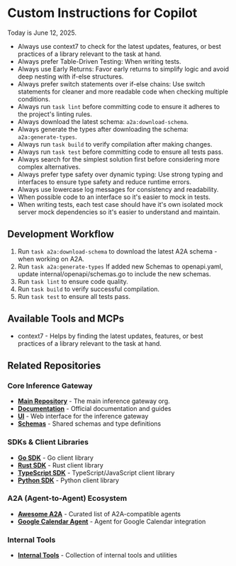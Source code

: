 # Custom Instructions for Copilot

Today is June 12, 2025.

- Always use context7 to check for the latest updates, features, or best practices of a library relevant to the task at hand.
- Always prefer Table-Driven Testing: When writing tests.
- Always use Early Returns: Favor early returns to simplify logic and avoid deep nesting with if-else structures.
- Always prefer switch statements over if-else chains: Use switch statements for cleaner and more readable code when checking multiple conditions.
- Always run `task lint` before committing code to ensure it adheres to the project's linting rules.
- Always download the latest schema: `a2a:download-schema`.
- Always generate the types after downloading the schema: `a2a:generate-types`.
- Always run `task build` to verify compilation after making changes.
- Always run `task test` before committing code to ensure all tests pass.
- Always search for the simplest solution first before considering more complex alternatives.
- Always prefer type safety over dynamic typing: Use strong typing and interfaces to ensure type safety and reduce runtime errors.
- Always use lowercase log messages for consistency and readability.
- When possible code to an interface so it's easier to mock in tests.
- When writing tests, each test case should have it's own isolated mock server mock dependencies so it's easier to understand and maintain.

## Development Workflow

1. Run `task a2a:download-schema` to download the latest A2A schema - when working on A2A.
2. Run `task a2a:generate-types` If added new Schemas to openapi.yaml, update internal/openapi/schemas.go to include the new schemas.
3. Run `task lint` to ensure code quality.
4. Run `task build` to verify successful compilation.
5. Run `task test` to ensure all tests pass.

## Available Tools and MCPs

- context7 - Helps by finding the latest updates, features, or best practices of a library relevant to the task at hand.

## Related Repositories

### Core Inference Gateway

- **[Main Repository](https://github.com/inference-gateway)** - The main inference gateway org.
- **[Documentation](https://docs.inference-gateway.com)** - Official documentation and guides
- **[UI](https://github.com/inference-gateway/ui)** - Web interface for the inference gateway
- **[Schemas](https://github.com/inference-gateway/schemas)** - Shared schemas and type definitions

### SDKs & Client Libraries

- **[Go SDK](https://github.com/inference-gateway/go-sdk)** - Go client library
- **[Rust SDK](https://github.com/inference-gateway/rust-sdk)** - Rust client library
- **[TypeScript SDK](https://github.com/inference-gateway/typescript-sdk)** - TypeScript/JavaScript client library
- **[Python SDK](https://github.com/inference-gateway/python-sdk)** - Python client library

### A2A (Agent-to-Agent) Ecosystem

- **[Awesome A2A](https://github.com/inference-gateway/awesome-a2a)** - Curated list of A2A-compatible agents
- **[Google Calendar Agent](https://github.com/inference-gateway/google-calendar-agent)** - Agent for Google Calendar integration

### Internal Tools

- **[Internal Tools](https://github.com/inference-gateway/tools)** - Collection of internal tools and utilities

